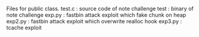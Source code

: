 Files for public class.
test.c : source code of note challenge
test : binary of note challenge
exp.py : fastbin attack exploit which fake chunk on heap
exp2.py : fastbin attack exploit which overwrite realloc hook
exp3.py : tcache exploit
